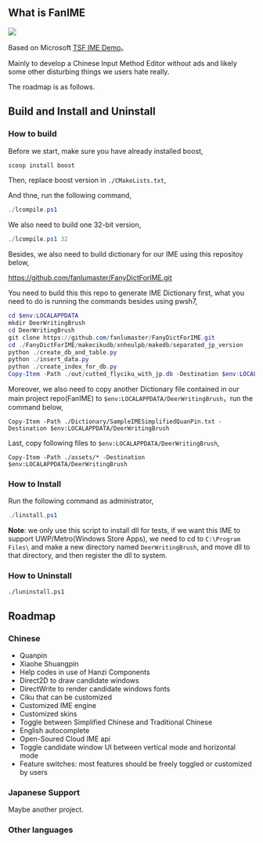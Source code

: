 ## What is FanIME

![](https://s2.loli.net/2025/03/22/eDUYa3gR9V4Qziy.png)

Based on Microsoft [TSF IME Demo](https://github.com/microsoft/Windows-classic-samples/tree/main/Samples/IME/cpp/SampleIME)。

Mainly to develop a Chinese Input Method Editor without ads and likely some other disturbing things we users hate really.

The roadmap is as follows.

## Build and Install and Uninstall

### How to build

Before we start, make sure you have already installed boost,

```powershell
scoop install boost
```

Then, replace boost version in `./CMakeLists.txt`,

And thne, run the following command,

```powershell
./lcompile.ps1
```

We also need to build one 32-bit version,

```powershell
./lcompile.ps1 32
```

Besides, we also need to build dictionary for our IME using this repositoy below,

<https://github.com/fanlumaster/FanyDictForIME.git>

You need to build this this repo to generate IME Dictionary first, what you need to do is running the commands besides using pwsh7,

```powershell
cd $env:LOCALAPPDATA
mkdir DeerWritingBrush
cd DeerWritingBrush
git clone https://github.com/fanlumaster/FanyDictForIME.git
cd ./FanyDictForIME/makecikudb/xnheulpb/makedb/separated_jp_version
python ./create_db_and_table.py
python ./insert_data.py
python ./create_index_for_db.py
Copy-Item -Path ./out/cutted_flyciku_with_jp.db -Destination $env:LOCALAPPDATA/DeerWritingBrush
```

Moreover, we also need to copy another Dictionary file contained in our main project repo(FanIME) to `$env:LOCALAPPDATA/DeerWritingBrush`，run the command below,

```powersehll
Copy-Item -Path ./Dictionary/SampleIMESimplifiedQuanPin.txt -Destination $env:LOCALAPPDATA/DeerWritingBrush
```

Last, copy following files to `$env:LOCALAPPDATA/DeerWritingBrush`,

```powersehll
Copy-Item -Path ./assets/* -Destination $env:LOCALAPPDATA/DeerWritingBrush
```

### How to Install

Run the following command as administrator,

```powershell
./linstall.ps1
```

**Note**: we only use this script to install dll for tests, if we want this IME to support UWP/Metro(Windows Store Apps), we need to cd to `C:\Program Files\` and make a new directory named `DeerWritingBrush`, and move dll to that directory, and then register the dll to system.

### How to Uninstall

```shell
./luninstall.ps1
```

## Roadmap

### Chinese

- Quanpin
- Xiaohe Shuangpin
- Help codes in use of Hanzi Components
- Direct2D to draw candidate windows
- DirectWrite to render candidate windows fonts
- Ciku that can be customized
- Customized IME engine
- Customized skins
- Toggle between Simplified Chinese and Traditional Chinese
- English autocomplete
- Open-Soured Cloud IME api
- Toggle candidate window UI between vertical mode and horizontal mode
- Feature switches: most features should be freely toggled or customized by users

### Japanese Support

Maybe another project.

### Other languages
